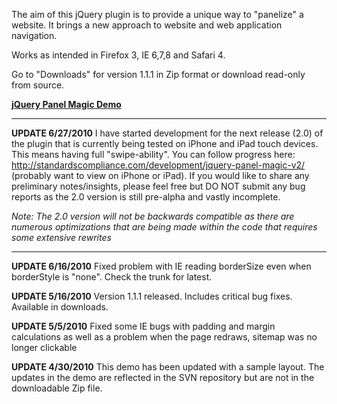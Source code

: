 The aim of this jQuery plugin is to provide a unique way to "panelize" a website.  It brings a new approach to website and web application navigation.

Works as intended in Firefox 3, IE 6,7,8 and Safari 4.

Go to "Downloads" for version 1.1.1 in Zip format or download read-only from source.

**[jQuery Panel Magic Demo](http://standardscompliance.com/development/jquery-panel-magic/panels.html)**


---

**UPDATE 6/27/2010**
I have started development for the next release (2.0) of the plugin that is currently being tested on iPhone and iPad touch devices.  This means having full "swipe-ability".  You can follow progress here: http://standardscompliance.com/development/jquery-panel-magic-v2/ (probably want to view on iPhone or iPad). If you would like to share any preliminary notes/insights, please feel free but DO NOT submit any bug reports as the 2.0 version is still pre-alpha and vastly incomplete.

_Note: The 2.0 version will not be backwards compatible as there are numerous optimizations that are being made within the code that requires some extensive rewrites_


---



**UPDATE 6/16/2010** Fixed problem with IE reading borderSize even when borderStyle is "none".  Check the trunk for latest.

**UPDATE 5/16/2010** Version 1.1.1 released.  Includes critical bug fixes. Available in downloads.

**UPDATE 5/5/2010**
Fixed some IE bugs with padding and margin calculations as well as a problem when the page redraws, sitemap was no longer clickable

**UPDATE 4/30/2010**
This demo has been updated with a sample layout.  The updates in the demo are reflected in the SVN repository but are not in the downloadable Zip file.